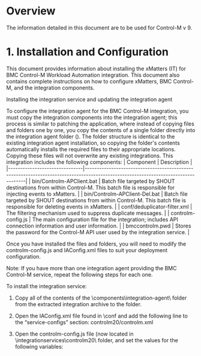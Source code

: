 # Overview

The information detailed in this document are to be used for Control-M v 9. 

# 1. Installation and Configuration

This document provides information about installing the xMatters (IT) for BMC Control-M Workload Automation integration. This document also contains complete instructions on how to configure xMatters, BMC Control-M, and the integration components.

Installing the integration service and updating the integration agent

To configure the integration agent for the BMC Control-M integration, you must copy the integration components into the integration agent; this process is similar to patching the application, where instead of copying files and folders one by one, you copy the contents of a single folder directly into the integration agent folder (<IAHOME>). The folder structure is identical to the existing integration agent installation, so copying the folder's contents automatically installs the required files to their appropriate locations. Copying these files will not overwrite any existing integrations. This integration includes the following components:
| Component                     | Description                                                                                                                       |
|-------------------------------|-----------------------------------------------------------------------------------------------------------------------------------|
| bin/Controlm-APClient.bat     | Batch file targeted by SHOUT destinations from within Control-M. This batch file is responsible for injecting events to xMatters. |
| bin/Controlm-APClient-Del.bat | Batch file targeted by SHOUT destinations from within Control-M. This batch file is responsible for deleting events in xMatters.  |
| conf/deduplicator-filter.xml  | The filtering mechanism used to suppress duplicate messages.                                                                      |
| controlm-config.js            | The main configuration file for the integration; includes API connection information and user information.                        |
| bmccontrolm.pwd               | Stores the password for the Control-M API user used by the integration service.                                                   |

Once you have installed the files and folders, you will need to modify the controlm-config.js and IAConfig.xml files to suit your deployment configuration.

Note: If you have more than one integration agent providing the BMC Control-M service, repeat the following steps for each one.

To install the integration service:

1. Copy all of the contents of the \components\integration-agent\ folder from the extracted integration archive to the <IAHOME> folder.

2. Open the IAConfig.xml file found in <IAHOME>\conf and add the following line to the “service-configs” section: <path>controlm20/controlm.xml</path>

3. Open the controlm-config.js file (now located in <IAHOME>\integrationservices\controlm20\ folder, and set the values for the following variables:
